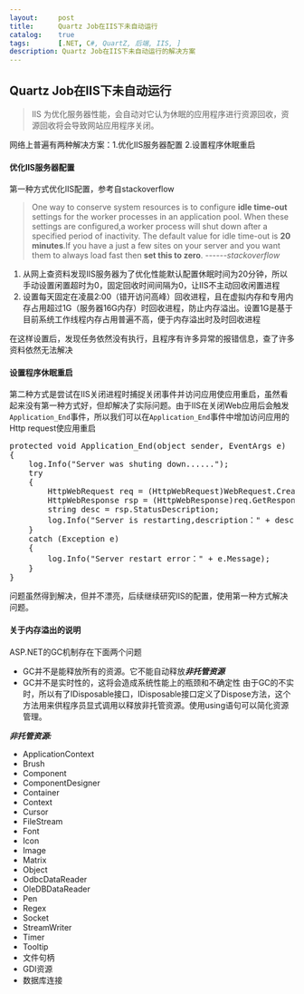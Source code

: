 ```yaml
---
layout:     post
title:      Quartz Job在IIS下未自动运行
catalog:    true
tags:       [.NET, C#, QuartZ, 后端, IIS, ]
description: Quartz Job在IIS下未自动运行的解决方案
---
```



## Quartz Job在IIS下未自动运行

>IIS 为优化服务器性能，会自动对它认为休眠的应用程序进行资源回收，资源回收将会导致网站应用程序关闭。

网络上普遍有两种解决方案：1.优化IIS服务器配置 2.设置程序休眠重启

#### 优化IIS服务器配置

第一种方式优化IIS配置，参考自stackoverflow

>One way to conserve system resources is to configure **idle time-out** settings for the worker processes in an application pool. When these settings are configured,a worker process will shut down after a specified period of inactivity. The default value for idle time-out is **20 minutes**.If you have a just a few sites on your server and you want them to always load fast then **set this to zero**.  ------*stackoverflow*

1. 从网上查资料发现IIS服务器为了优化性能默认配置休眠时间为20分钟，所以手动设置闲置超时为0，固定回收时间间隔为0，让IIS不主动回收闲置进程
2. 设置每天固定在凌晨2:00（错开访问高峰）回收进程，且在虚拟内存和专用内存占用超过1G（服务器16G内存）时回收进程，防止内存溢出。设置1G是基于目前系统工作线程内存占用普遍不高，便于内存溢出时及时回收进程

在这样设置后，发现任务依然没有执行，且程序有许多异常的报错信息，查了许多资料依然无法解决

#### 设置程序休眠重启

第二种方式是尝试在IIS关闭进程时捕捉关闭事件并访问应用使应用重启，虽然看起来没有第一种方式好，但却解决了实际问题。由于IIS在关闭Web应用后会触发`Application_End`事件，所以我们可以在`Application_End`事件中增加访问应用的Http request使应用重启

<pre class="prettyprint linenums lang-csh">
protected void Application_End(object sender, EventArgs e)
{
    log.Info("Server was shuting down......");
    try
    {
        HttpWebRequest req = (HttpWebRequest)WebRequest.Create("http://localhost/");
        HttpWebResponse rsp = (HttpWebResponse)req.GetResponse();
        string desc = rsp.StatusDescription;
        log.Info("Server is restarting,description：" + desc);
    }
    catch (Exception e)
    {
        log.Info("Server restart error：" + e.Message);
    }
}
</pre>

问题虽然得到解决，但并不漂亮，后续继续研究IIS的配置，使用第一种方式解决问题。

#### 关于内存溢出的说明

ASP.NET的GC机制存在下面两个问题
- GC并不是能释放所有的资源。它不能自动释放***非托管资源***
- GC并不是实时性的，这将会造成系统性能上的瓶颈和不确定性
由于GC的不实时，所以有了IDisposable接口，IDisposable接口定义了Dispose方法，这个方法用来供程序员显式调用以释放非托管资源。使用using语句可以简化资源管理。

***非托管资源:***　

- ApplicationContext
- Brush
- Component
- ComponentDesigner
- Container
- Context
- Cursor
- FileStream
- Font
- Icon
- Image
- Matrix
- Object
- OdbcDataReader
- OleDBDataReader
- Pen
- Regex
- Socket
- StreamWriter
- Timer
- Tooltip
- 文件句柄
- GDI资源
- 数据库连接